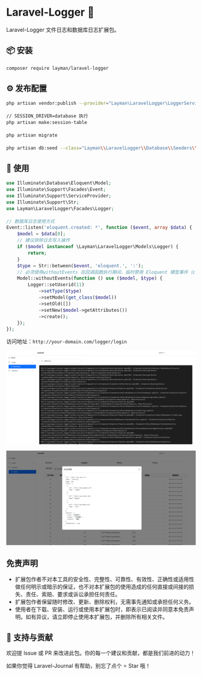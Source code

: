 # Laravel-Logger 🔐

Laravel-Logger 文件日志和数据库日志扩展包。

## 📦 安装

```bash
composer require layman/laravel-logger
```

## ⚙️ 发布配置

```bash
php artisan vendor:publish --provider="Layman\LaravelLogger\LoggerServiceProvider" --tag=logger

// SESSION_DRIVER=database 执行
php artisan make:session-table

php artisan migrate

php artisan db:seed --class="Layman\\LaravelLogger\\Database\\Seeders\\LoggerUserSeeder"
```

## 🚀 使用
```php
use Illuminate\Database\Eloquent\Model;
use Illuminate\Support\Facades\Event;
use Illuminate\Support\ServiceProvider;
use Illuminate\Support\Str;
use Layman\LaravelLogger\Facades\Logger;

// 数据库日志使用方式
Event::listen('eloquent.created: *', function ($event, array $data) {
    $model = $data[0];
    // 建议排除日志写入操作
    if ($model instanceof \Layman\LaravelLogger\Models\Logger) {
        return;
    }
    $type = Str::between($event, 'eloquent.', ':');
    // 必须使用withoutEvents 在回调函数执行期间，临时禁用 Eloquent 模型事件（created、updated、deleted 等），防止事件被触发。
    Model::withoutEvents(function () use ($model, $type) {
        Logger::setUserid(11)
            ->setType($type)
            ->setModel(get_class($model))
            ->setOld([])
            ->setNew($model->getAttributes())
            ->create();
    });
});
```

访问地址：`http://your-domain.com/logger/login`

![使用示意图](docs/file.png)

![使用示意图](docs/database.png)

## 免责声明

- 扩展包作者不对本工具的安全性、完整性、可靠性、有效性、正确性或适用性做任何明示或暗示的保证，也不对本扩展包的使用造成的任何直接或间接的损失、责任、索赔、要求或诉讼承担任何责任。
- 扩展包作者保留随时修改、更新、删除权利，无需事先通知或承担任何义务。
- 使用者在下载、安装、运行或使用本扩展包时，即表示已阅读并同意本免责声明。如有异议，请立即停止使用本扩展包，并删除所有相关文件。

## 🙌 支持与贡献

欢迎提 Issue 或 PR 来改进此包。你的每一个建议和贡献，都是我们前进的动力！

如果你觉得 Laravel-Journal 有帮助，别忘了点个 ⭐ Star 哦！

